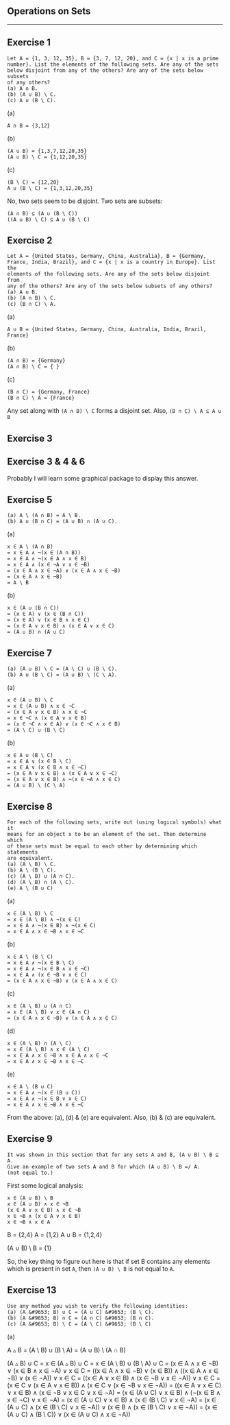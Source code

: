 Operations on Sets
-------------------
-------------------

Exercise 1
-----------

    Let A = {1, 3, 12, 35}, B = {3, 7, 12, 20}, and C = {x | x is a prime
    number}. List the elements of the following sets. Are any of the sets
    below disjoint from any of the others? Are any of the sets below subsets
    of any others?
    (a) A ∩ B.
    (b) (A ∪ B) \ C.
    (c) A ∪ (B \ C).

(a)

    A ∩ B = {3,12}

(b)

    (A ∪ B) = {1,3,7,12,20,35}
    (A ∪ B) \ C = {1,12,20,35}

(c)

    (B \ C) = {12,20}
    A ∪ (B \ C) = {1,3,12,20,35}

No, two sets seem to be disjoint.
Two sets are subsets:

    (A ∩ B) ⊆ (A ∪ (B \ C))
    ((A ∪ B) \ C) ⊆ A ∪ (B \ C)

Exercise 2
----------

    Let A = {United States, Germany, China, Australia}, B = {Germany,
    France, India, Brazil}, and C = {x | x is a country in Europe}. List the
    elements of the following sets. Are any of the sets below disjoint from
    any of the others? Are any of the sets below subsets of any others?
    (a) A ∪ B.
    (b) (A ∩ B) \ C.
    (c) (B ∩ C) \ A.

(a)

    A ∪ B = {United States, Germany, China, Australia, India, Brazil,
    France}

(b)

    (A ∩ B) = {Germany}
    (A ∩ B) \ C = { }

(c)

    (B ∩ C) = {Germany, France}
    (B ∩ C) \ A = {France}

Any set along with `(A ∩ B) \ C` forms a disjoint set. Also, `(B ∩ C)
\ A ⊆ A ∪ B`

Exercise 3
-----------



Exercise 3 & 4 & 6
-------------------

Probably I will learn some graphical package to display this answer.

Exercise 5
-----------

    (a) A \ (A ∩ B) = A \ B.
    (b) A ∪ (B ∩ C) = (A ∪ B) ∩ (A ∪ C).

(a)

    x ∈ A \ (A ∩ B)
    = x ∈ A ∧ ¬(x ∈ (A ∩ B))
    = x ∈ A ∧ ¬(x ∈ A ∧ x ∈ B)
    = x ∈ A ∧ (x ∈ ¬A ∨ x ∈ ¬B)
    = (x ∈ A ∧ x ∈ ¬A) ∨ (x ∈ A ∧ x ∈ ¬B)
    = (x ∈ A ∧ x ∈ ¬B)
    = A \ B

(b)

    x ∈ (A ∪ (B ∩ C))
    = (x ∈ A) ∨ (x ∈ (B ∩ C))
    = (x ∈ A) ∨ (x ∈ B ∧ x ∈ C)
    = (x ∈ A ∨ x ∈ B) ∧ (x ∈ A ∨ x ∈ C)
    = (A ∪ B) ∩ (A ∪ C)

Exercise 7
-----------

    (a) (A ∪ B) \ C = (A \ C) ∪ (B \ C).
    (b) A ∪ (B \ C) = (A ∪ B) \ (C \ A).

(a)

    x ∈ (A ∪ B) \ C
    = x ∈ (A ∪ B) ∧ x ∈ ¬C
    = (x ∈ A ∨ x ∈ B) ∧ x ∈ ¬C
    = x ∈ ¬C ∧ (x ∈ A ∨ x ∈ B)
    = (x ∈ ¬C ∧ x ∈ A) ∨ (x ∈ ¬C ∧ x ∈ B)
    = (A \ C) ∪ (B \ C)

(b)

    x ∈ A ∪ (B \ C)
    = x ∈ A ∨ (x ∈ B \ C)
    = x ∈ A ∨ (x ∈ B ∧ x ∈ ¬C)
    = (x ∈ A ∨ x ∈ B) ∧ (x ∈ A ∨ x ∈ ¬C)
    = (x ∈ A ∨ x ∈ B) ∧ ¬(x ∈ ¬A ∧ x ∈ C)
    = (A ∪ B) \ (C \ A)

Exercise 8
-----------

    For each of the following sets, write out (using logical symbols) what it
    means for an object x to be an element of the set. Then determine which
    of these sets must be equal to each other by determining which statements
    are equivalent.
    (a) (A \ B) \ C.
    (b) A \ (B \ C).
    (c) (A \ B) ∪ (A ∩ C).
    (d) (A \ B) ∩ (A \ C).
    (e) A \ (B ∪ C)

(a)

    x ∈ (A \ B) \ C
    = x ∈ (A \ B) ∧ ¬(x ∈ C)
    = x ∈ A ∧ ¬(x ∈ B) ∧ ¬(x ∈ C)
    = x ∈ A ∧ x ∈ ¬B ∧ x ∈ ¬C

(b)

    x ∈ A \ (B \ C)
    = x ∈ A ∧ ¬(x ∈ B \ C)
    = x ∈ A ∧ ¬(x ∈ B ∧ x ∈ ¬C)
    = x ∈ A ∧ (x ∈ ¬B ∨ x ∈ C)
    = (x ∈ A ∧ x ∈ ¬B) ∨ (x ∈ A ∧ x ∈ C)

(c)

    x ∈ (A \ B) ∪ (A ∩ C)
    = x ∈ (A \ B) ∨ x ∈ (A ∩ C)
    = (x ∈ A ∧ x ∈ ¬B) ∨ (x ∈ A ∧ x ∈ C)

(d)

    x ∈ (A \ B) ∩ (A \ C)
    = x ∈ (A \ B) ∧ x ∈ (A \ C)
    = x ∈ A ∧ x ∈ ¬B ∧ x ∈ A ∧ x ∈ ¬C
    = x ∈ A ∧ x ∈ ¬B ∧ x ∈ ¬C

(e)

    x ∈ A \ (B ∪ C)
    = x ∈ A ∧ ¬(x ∈ (B ∪ C))
    = x ∈ A ∧ ¬(x ∈ B ∨ x ∈ C)
    = x ∈ A ∧ x ∈ ¬B ∧ x ∈ ¬C

From the above: (a), (d) & (e) are equivalent. Also, (b) & (c) are
equivalent.

Exercise 9
-----------

    It was shown in this section that for any sets A and B, (A ∪ B) \ B ⊆ A.
    Give an example of two sets A and B for which (A ∪ B) \ B =/ A.
    (not equal to.)

First some logical analysis:

    x ∈ (A ∪ B) \ B
    x ∈ (A ∪ B) ∧ x ∈ ¬B
    (x ∈ A ∨ x ∈ B) ∧ x ∈ ¬B
    x ∈ ¬B ∧ (x ∈ A ∨ x ∈ B)
    x ∈ ¬B ∧ x ∈ A

B = {2,4}
A = {1,2}
A ∪ B = {1,2,4}

(A ∪ B) \ B = {1}

So, the key thing to figure out here is that if set B contains any
elements which is present in set `A`, then `(A ∪ B) \ B` is not equal
to `A`.

Exercise 13
-----------

    Use any method you wish to verify the following identities:
    (a) (A &#9653; B) ∪ C = (A ∪ C) &#9653; (B \ C).
    (b) (A &#9653; B) ∩ C = (A ∩ C) &#9653; (B ∩ C).
    (c) (A &#9653; B) \ C = (A \ C) &#9653; (B \ C)

(a)

A &#9653; B = (A \ B) ∪ (B \ A) = (A ∪ B) \ (A ∩ B)

(A &#9653; B) ∪ C
= x ∈ (A &#9653; B) ∪ C
= x ∈ (A \ B) ∪ (B \ A) ∪ C
= (x ∈ A ∧ x ∈ ¬B) ∨ (x ∈ B ∧ x ∈ ¬A) ∨ x ∈ C
= ((x ∈ A ∧ x ∈ ¬B) ∨ (x ∈ B)) ∧ ((x ∈ A ∧ x ∈ ¬B) ∨ (x ∈ ¬A)) ∨ x ∈ C
= ((x ∈ A ∨ x ∈ B) ∧ (x ∈ ¬B ∨ x ∈ ¬A)) ∨ x ∈ C
= (x ∈ C ∨ (x ∈ A ∨ x ∈ B)) ∧ (x ∈ C ∨ (x ∈ ¬B ∨ x ∈ ¬A))
= ((x ∈ A ∨ x ∈ C) ∨ x ∈ B) ∧ (x ∈ ¬B ∨ x ∈ C ∨ x ∈ ¬A)
= (x ∈ (A ∪ C) ∨ x ∈ B) ∧ (¬(x ∈ B ∧ x ∈ ¬C) ∨ x ∈ ¬A)
= (x ∈ (A ∪ C) ∨ x ∈ B) ∧ (x ∈ (B \ C) ∨ x ∈ ¬A)
= (x ∈ (A ∪ C) ∧ (x ∈ (B \ C) ∨ x ∈ ¬A)) ∨ (x ∈ B ∧ (x ∈ (B \ C) ∨ x ∈
¬A))
= (x ∈ (A ∪ C) ∧ (B \ C)) ∨ (x ∈ (A ∪ C) ∧ x ∈ ¬A))
